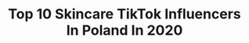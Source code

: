 ---
title: Top 10 Skincare TikTok Influencers In Poland In 2020
description: >-
  Find top skincare TikTok influencers in Poland in 2020. Most popular hashtags: #skincare #dance #quarantine #trend.
platform: TikTok
profiles:
  - username: "2kobietki"
    fullname: >-
      Dwiekobietki
    location: "Poland"
    followers: 20298
    engagement: 272
    commentsToLikes: 0.021413
    id: ck9rnyxcma0d40j78kftub6fv
    verified: false
    hashtags: "#capsulewardrobe, #ulubione, #unboxing, #whitedress"
  - username: "martatazbir"
    fullname: >-
      Marta Tazbir
    location: "Poland"
    followers: 22852
    engagement: 259
    commentsToLikes: 0.020479
    id: ck9dv46ifj8bn0j78wh4exdsa
    verified: false
    hashtags: "#grazyna, #rejuvenate, #aestheticc, #zabiegi"
  - username: "monikalewczuk"
    fullname: >-
      Monika Lewczuk
    location: "Poland"
    followers: 3727
    engagement: 429
    commentsToLikes: 0.032010
    id: cka5zmovxne5q0i78wg18vujn
    verified: false
    hashtags: "#challange, #riseandshine, #haircare, #healthyrecipe"
  - username: "reeesia"
    fullname: >-
       Resia 
    location: "Poland"
    followers: 1577346
    engagement: 2660
    commentsToLikes: 0.024364
    id: ck8ke4jtc8m120j78qm4vvrsj
    verified: true
    hashtags: "#trend, #earthhour, #dlaciebie, #skincare"
  - username: "indiana.liar"
    fullname: >-
      Paula Lupaya
    location: "Poland"
    followers: 42197
    engagement: 1710
    commentsToLikes: 0.044625
    id: cka0wpt9a3wqz0i78ksniqzdr
    verified: false
    hashtags: "#sanah, #musically, #speaker, #kulaar"
  - username: "baganini"
    fullname: >-
      Żecoprosze
    location: "Poland"
    followers: 46322
    engagement: 1990
    commentsToLikes: 0.022676
    id: ck9n865sr8adk0j78zszslg4y
    verified: false
    hashtags: "#may, #skincare, #dlaciebie, #tiktok"
  - username: "rysiacelebryt"
    fullname: >-
      rysiacelebrysia
    location: "Poland"
    followers: 19949
    engagement: 1625
    commentsToLikes: 0.055647
    id: ck9626ji3pfct0j78vci6uohc
    verified: false
    hashtags: "#foryou, #maxidress, #makeuplover, #britneyspears"
  - username: "m_upnastus"
    fullname: >-
      Anastazja Wilk
    location: "Poland"
    followers: 8041
    engagement: 1099
    commentsToLikes: 0.025736
    id: cka6mh8ga76c50i786lu010cy
    verified: false
    hashtags: "#quarantine, #polish, #lips, #falseeyelashes"
  - username: "mcksiaze_"
    fullname: >-
      mcksiaze
    location: "Poland"
    followers: 122483
    engagement: 1716
    commentsToLikes: 0.018206
    id: ck81qsocojj1t0j78o5rywp1u
    verified: false
    hashtags: "#lanyponiedzia, #child, #sweetbutpsycho, #mommyissues"
  - username: "mirluk"
    fullname: >-
      Mirjana Łukowska
    location: "Poland"
    followers: 5826
    engagement: 695
    commentsToLikes: 0.081494
    id: ck9bxjp83mmg90j78ycjui55c
    verified: false
    hashtags: "#tiktokpolska, #goviral, #zabawa, #excited"
---